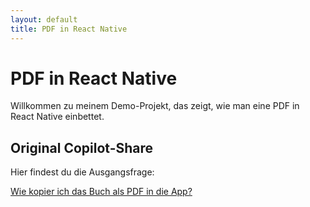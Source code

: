 ```yaml
---
layout: default
title: PDF in React Native
---
```


# PDF in React Native

Willkommen zu meinem Demo-Projekt, das zeigt, wie man eine PDF in React Native einbettet.

## Original Copilot-Share

Hier findest du die Ausgangsfrage:

[Wie kopier ich das Buch als PDF in die App?](https://copilot.microsoft.com/shares/JzBqz8qSR2FmHt5FBRWgj)
